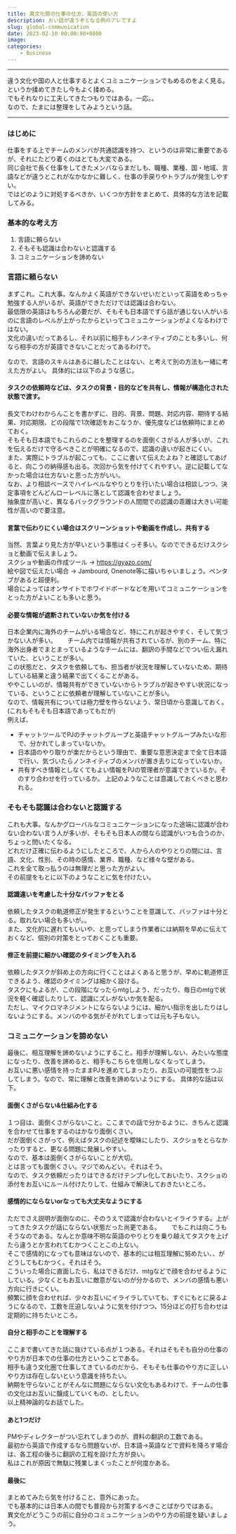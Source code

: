 ```yaml
---
title: 異文化間の仕事の仕方、英語の使い方
description: おい話が違うぞとなる例のアレですよ
slug: global-communication
date: 2023-02-10 00:00:00+0000
image: 
categories:
    - Business
---
```


***
違う文化や国の人と仕事するとよくコミュニケーションでもめるのをよく見る。というか揉めてきたし今もよく揉める。  
でもそれなりに工夫してきたつもりではある。一応。。  
なので、たまには整理をしてみようという話。  

***
  
### はじめに
仕事をする上でチームのメンバが共通認識を持つ、というのは非常に重要であるが、それにたどり着くのはとても大変である。  
同じ会社で長く仕事をしてきたメンバならまだしも、職種、業種、国・地域、言語などが違うとこれがなかなかに難しく、仕事の手戻りやトラブルが発生しやすい。  
ではどのように対処するべきか、いくつか方針をまとめて、具体的な方法を記載してみる。

### 基本的な考え方
1. 言語に頼らない
2. そもそも認識は合わないと認識する
3. コミュニケーションを諦めない

### 言語に頼らない
まずこれ。これ大事。なんかよく英語ができないせいだといって英語をめっちゃ勉強する人がいるが、英語ができただけでは認識は合わない。  
最低限の英語はもちろん必要だが、そもそも日本語ですら話が通じない人がいるのに言語のレベルが上がったからといってコミュニケーションがよくなるわけではない。  
文化の違いだってあるし、それ以前に相手もノンネイティブのことも多いし、何なら相手の方が英語できないことだってあるわけで。   

なので、言語のスキルはあるに越したことはない、と考えて別の方法も一緒に考えた方がよい。
具体的には以下のような感じ。
#### タスクの依頼時などは、タスクの背景・目的などを共有し、情報が構造化された状態で渡す。
長文でわけわからんことを書かずに、目的、背景、問題、対応内容、期待する結果、対応期限、どの段階で1次確認をおこなうか、優先度などは依頼時にまとめておく。  
そもそも日本語でもこれらのことを整理するのを面倒くさがる人が多いが、これを伝えるだけで守るべきことが明確になるので、認識の違いが起きにくい。  
また、実際にトラブルが起こっても、ここに書いて伝えたよね？と確認してあげると、向こうの納得感も出る。次回から気を付けてくれやすい。逆に記載してなかった場合は仕方ないと思った方がいい。  
なお、より相談ベースでハイレベルなやりとりを行いたい場合は相談しつつ、決定事項をどんどんローレベルに落として認識を合わせましょう。  
抽象度が高いと、異なるバックグラウンドの人間間での認識の乖離は大きい可能性が高いので要注意。  
#### 言葉で伝わりにくい場合はスクリーンショットや動画を作成し、共有する  
当然、言葉より見た方が早いという事態はくっそ多い。なのでできるだけスクショと動画で伝えましょう。  
スクショや動画の作成ツール -> https://gyazo.com/   
絵や図で伝えたい場合 -> Jambourd, Onenote等に描いちゃいましょう。ペンタブがあると超便利。  
場合によってはオンサイトでホワイドボードなどを用いてコミュニケーションをとった方がよいことも多いと思う。  
#### 必要な情報が遮断されていないか気を付ける
日本企業内に海外のチームがいる場合など、特にこれが起きやすく、そして気づかない人が多い。　　
チーム内では情報が共有されているが、別のチーム、特に海外出身者でまとまっているようなチームには、翻訳の手間などでつい伝え漏れていた、ということが多い。  
この状態だと、タスクを依頼しても、担当者が状況を理解していないため、期待している結果と違う結果で出てくることがある。  
ややこしいのが、情報共有ができていないからトラブルが起きやすい状況になっている、ということに依頼者が理解していないことが多い。  
なので、情報共有については極力壁を作らないよう、常日頃から意識しておく。(これもそもそも日本語であってもだが)  
例えば、  
- チャットツールでPJのチャットグループと英語チャットグループみたいな形で、分かれてしまっていないか。
- 日本語のやり取りが楽だからという理由で、重要な意思決定まで全て日本語で行い、気づいたらノンネイティブのメンバが置き去りになっていないか。
- 共有すべき情報としなくてもよい情報をPJの管理者が意識できているか。そのすり合わせを行っているか。
上記のようなことは意識しておくべきと思われる。  
### そもそも認識は合わないと認識する
これも大事。なんかグローバルなコミュニケーションになった途端に認識が合わない合わない言う人が多いが、そもそも日本人の間なら認識がいつも合うのか、ちょっと問いたくなる。  
どれだけ正確に伝わるようにしたところで、人から人のやりとりの間には、言語、文化、性別、その時の感情、業界、職種、など様々な壁がある。  
これを全て取っ払うのは無理だと思った方がよい。  
その前提をもとに以下のようなことに気を付けたい。
#### 認識違いを考慮した十分なバッファをとる
依頼したタスクの軌道修正が発生するということを意識して、バッファは十分とる。取れない場合も多いが。。  
また、文化的に遅れてもいいや、と思ってしまう作業者には納期を早めに伝えておくなど、個別の対策をとっておくことも重要。  
#### 修正を前提に細かい確認のタイミングを入れる
依頼したタスクが斜め上の方向に行くことはよくあると思うが、早めに軌道修正できるよう、確認のタイミングは細かく設ける。  
タスクにもよるが、この段階になったらmtgしよう、だったり、毎日のmtgで状況を軽く確認したりして、認識にズレがないか気を配る。  
ただし、マイクロマネジメントにならないようには、細かい指示を出したりはしないようにする。メンバのやる気がそがれてしまっては元も子もない。  
### コミュニケーションを諦めない
最後に、相互理解を諦めないようにすること。相手が理解しない、みたいな態度になったり、改善を諦めると、相手もこちらを信用しなくなってしまう。  
お互いに悪い感情を持ったままPJを進めてしまったり、お互いの可能性をつぶしてしまう。なので、常に理解と改善を諦めないようにする。 
具体的な話は以下。 
#### 面倒くさがらない&仕組み化する
１つ目は、面倒くさがらないこと。ここまでの話で分かるように、きちんと認識を合わせて仕事をするのはかなり面倒くさい。  
だが面倒くさがって、例えばタスクの記述を曖昧にしたり、スクショをとらなかったりすると、更なる問題に発展しやすい。  
なので、基本は面倒くさがらないことが大切。  
とは言っても面倒くさい。マジでめんどい。それはそう。  
なので、タスク依頼だったりはできるだけテンプレ化しておいたり、スクショの添付をお互いにルール付けたりして、仕組みで解決しておきたいところ。  
#### 感情的にならないorなっても大丈夫なようにする
ただでさえ説明が面倒なのに、そのうえで認識が合わないとイライラする。上がってきたタスクが話にならない状態だった尚更である。　　
でもこれは向こうもそうなのである。なんとか意味不明な英語のやりとりを乗り越えてタスクを上げたら違うとか言われてむかつくことこの上ない。  
そこで感情的になっても意味はないので、基本的には相互理解に努めたい、、がどうしてもむかつく。それはそう。  
こういった場合に直面したら、私はできるだけ、mtgなどで顔を合わせるようにしている。少なくともお互いに敵意がないのが分かるので、メンバの感情も悪い方向に行きにくい。  
頻繁に顔を合わせれば、少々お互いにイライラしていても、すぐにもとに戻るようになるので、工数を圧迫しないように気を付けつつ、15分ほどの打ち合わせは定期的に持ちたいところ。  
#### 自分と相手のことを理解する
ここまで書いてきた話に抜けている点が１つある。それはそもそも自分の仕事のやり方が日本での仕事の仕方ということである。  
相手も違う文化圏で仕事してきているのだから、そもそも仕事のやり方に正しいやり方は存在しないという意識を持ちたい。  
納期を守らないことがそんなに問題にならない文化もあるわけで、チームの仕事の文化はお互いに醸成していくもの、としたい。  
以上精神論的なお話でした。  
#### あと1つだけ
PMやディレクターがつい忘れてしまうのが、資料の翻訳の工数である。  
最初から英語で作成するなら問題ないが、日本語→英語などで資料を降ろす場合は、各工程の後ろに翻訳の工程を設けた方が良い。  
私はこれが原因で無駄に残業しまくったことが何度かある。  
#### 最後に
まとめてみたら気を付けること、意外にあった。  
でも基本的には日本人の間でも普段から対策するべきことばかりではある。  
異文化がどうこうの前に自分のコミュニケーションのやり方の前提を疑いましょう。